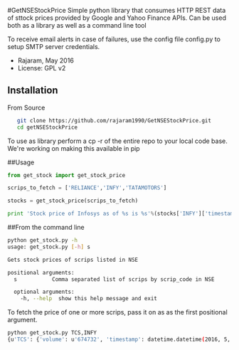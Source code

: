 #GetNSEStockPrice
Simple python library that consumes HTTP REST data of sttock prices provided by Google and Yahoo Finance APIs.
Can be used both as a library as well as a command line tool

To receive email alerts in case of failures, use the config file config.py to setup SMTP server credentials.

- Rajaram, May 2016
- License: GPL v2

## Installation
From Source

```bash
   git clone https://github.com/rajaram1990/GetNSEStockPrice.git
   cd getNSEStockPrice
```
To use as library perform a cp -r of the entire repo to your local code base. We're working on making this available in pip

##Usage
```python
from get_stock import get_stock_price

scrips_to_fetch = ['RELIANCE','INFY','TATAMOTORS']

stocks = get_stock_price(scrips_to_fetch)

print 'Stock price of Infosys as of %s is %s'%(stocks['INFY']['timestamp'], stocks['INFY']['price'])

```

##From the command line
```bash
python get_stock.py -h
usage: get_stock.py [-h] s

Gets stock prices of scrips listed in NSE

positional arguments:
  s           Comma separated list of scrips by scrip_code in NSE

  optional arguments:
    -h, --help  show this help message and exit

```
To fetch the price of one or more scrips, pass it on as as the first positional argument.
```bash
python get_stock.py TCS,INFY
{u'TCS': {'volume': u'674732', 'timestamp': datetime.datetime(2016, 5, 30, 15, 29, 58, tzinfo=tzfile('/usr/share/zoneinfo/Asia/Kolkata')), 'price': u'2636.399902'}, u'INFY': {'volume': u'2642850', 'timestamp': datetime.datetime(2016, 5, 30, 15, 30, tzinfo=tzfile('/usr/share/zoneinfo/Asia/Kolkata')), 'price': u'1267.599976'}}
```
